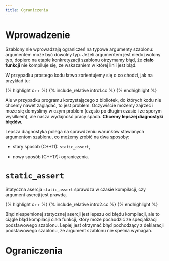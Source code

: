 ```yaml
---
title: Ograniczenia
---
```


# Wprowadzenie

Szablony nie wprowadzają ograniczeń na typowe argumenty szablonu:
argumentem może być dowolny typ.  Jeżeli argumentem jest niedozwolony
typ, dopiero na etapie konkretyzacji szablonu otrzymamy błąd, że
**ciało funkcji** nie kompiluje się, ze wskazaniem w której linii jest
błąd.

W przypadku prostego kodu łatwo zorientujemy się o co chodzi, jak na
przykład tu:

{% highlight c++ %}
{% include_relative intro1.cc %}
{% endhighlight %}

Ale w przypadku programu korzystającego z bibliotek, do których kodu
nie chcemy nawet zaglądać, to jest problem.  Oczywiście możemy zajrzeć
i może się domyślimy w czym problem (często po długim czasie i ze
sporym wysiłkiem), ale nasza wydajność pracy spada.  **Chcemy lepszej
diagnostyki błędów.**

Lepsza diagnostyka polega na sprawdzeniu warunków stawianych
argumentom szablonu, co możemy zrobić na dwa sposoby:

* stary sposób (C++11): `static_assert`,

* nowy sposób (C++17): ograniczenia.

# `static_assert`

Statyczna asercja `static_assert` sprawdza w czasie kompilacji, czy
argument asercji jest prawdą.

{% highlight c++ %}
{% include_relative intro2.cc %}
{% endhighlight %}

Błąd niespełnionej statycznej asercji jest lepszu od błędu kompilacji,
ale to ciągle błąd kompilacji ciała funkcji, który może pochodzić ze
specjalizacji podstawowego szablonu.  Lepiej jest otrzymać błąd
pochodzący z deklaracji podstawowego szablonu, że argument szablonu
nie spełnia wymagań.

# Ograniczenia

